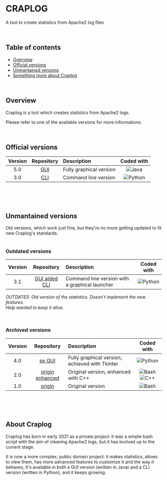 # CRAPLOG
A tool to create statistics from Apache2 log files 

<br/>

## Table of contents

- [Overview](#overview)
- [Official versions](#official-versions)
- [Unmantained versions](#unmantained-versions)
- [Something more about Craplog](#about-craplog)

<br/>

## Overview

Craplog is a tool which creates statistics from Apache2 logs.

Please refer to one of the available versions for more informations.

<br/>

## Official versions

| Version | Repository | Description | Coded with |
| :-: | :-----------------------------------------------: | :---------------------- | :-------------------------------------------------------: |
| 5.0 | [GUI](https://github.com/elB4RTO/craplog-fullGUI) | Fully graphical version | ![Java](https://img.shields.io/badge/%20-Java-b07219)     |
| 3.0 | [CLI](https://github.com/elB4RTO/craplog-fullCLI) | Command line version    | ![Python](https://img.shields.io/badge/%20-Python-3572A5) |

<br/><br/><br/>

## Unmantained versions

Old versions, which work just fine, but they're no more getting updated to fit new Craplog's standards.<br/><br/>

### Outdated versions

| Version | Repository | Description | Coded with |
| :-: | :-------------------------------------------------------------: | :--------------------------------------------- | :-: |
| 3.1 | [GUI aided CLI](https://github.com/elB4RTO/craplog-GUIaidedCLI) | Command line version with a graphical launcher | ![Python](https://img.shields.io/badge/%20-Python-3572A5) |

*OUTDATES: Old version of the statistics. Doesn't implement the new features.<br>
Help wanted to keep it alive.*

<br/>

### Archived versions

| Version | Repository | Description | Coded with |
| :-: | :------------------------------------------------: | :--------------------------------------------- | :-: |
| 4.0 | [py GUI](https://github.com/elB4RTO/craplog-pyGUI) | Fully graphical version, achieved with Tkinter | ![Python](https://img.shields.io/badge/%20-Python-3572A5) |
| 2.0 | [origin enhanced](https://github.com/elB4RTO/craplog-originEnhanced) | Original version, enhanced with C++ | ![Bash](https://img.shields.io/badge/%20-Bash-89e051) ![C++](https://img.shields.io/badge/%20-C++-f34b7d) |
| 1.0 | [origin](https://github.com/elB4RTO/craplog-origin) | Original version | ![Bash](https://img.shields.io/badge/%20-Bash-89e051) |

<br/><br/><br/>

## About Craplog

Craplog has born in early 2021 as a private project: it was a simple bash script with the aim of cleaning Apache2 logs, but it has evolved up to the current stage.

It is now a more complex, public domain project: it makes statistics, allows to view them, has more advanced features to customize it and the way it behaves, it's available in both a GUI version (written in Java) and a CLI version (written in Python), and it keeps growing.

<br/>

